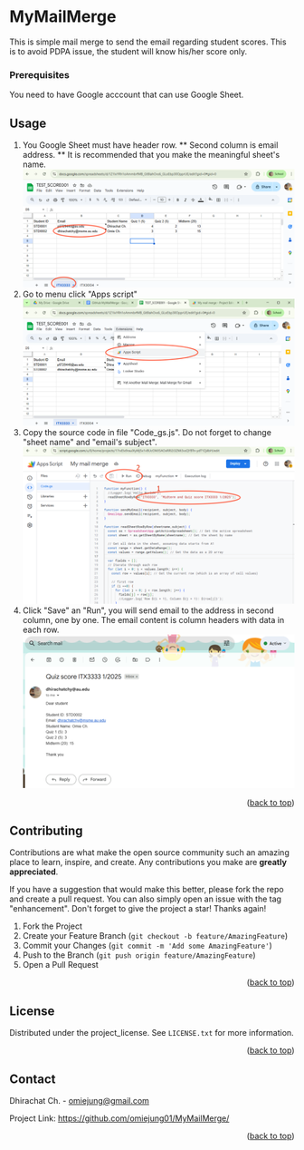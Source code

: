 # MyMailMerge
This is simple mail merge to send the email regarding student scores. This is to avoid PDPA issue, the student will know his/her score only.

### Prerequisites

You need to have Google acccount that can use Google Sheet.
## Usage

1. You Google Sheet must have header row. ** Second column is email address. ** It is recommended that you make the meaningful sheet's name.
![](images/mail01.png)
2. Go to menu click "Apps script"
![](images/mail02.png)
3. Copy the source code in file "Code_gs.js". Do not forget to change "sheet name" and "email's subject". 
![](images/mail03.png)
4. Click "Save" an "Run", you will send email to the address in second column, one by one. The email content is column headers with data in each row. 
![](images/mail04.png)


<p align="right">(<a href="#readme-top">back to top</a>)</p>


<!-- CONTRIBUTING -->
## Contributing

Contributions are what make the open source community such an amazing place to learn, inspire, and create. Any contributions you make are **greatly appreciated**.

If you have a suggestion that would make this better, please fork the repo and create a pull request. You can also simply open an issue with the tag "enhancement".
Don't forget to give the project a star! Thanks again!

1. Fork the Project
2. Create your Feature Branch (`git checkout -b feature/AmazingFeature`)
3. Commit your Changes (`git commit -m 'Add some AmazingFeature'`)
4. Push to the Branch (`git push origin feature/AmazingFeature`)
5. Open a Pull Request

<p align="right">(<a href="#readme-top">back to top</a>)</p>

<!-- LICENSE -->
## License

Distributed under the project_license. See `LICENSE.txt` for more information.

<p align="right">(<a href="#readme-top">back to top</a>)</p>



<!-- CONTACT -->
## Contact

Dhirachat Ch. - omiejung@gmail.com

Project Link: https://github.com/omiejung01/MyMailMerge/

<p align="right">(<a href="#readme-top">back to top</a>)</p>


